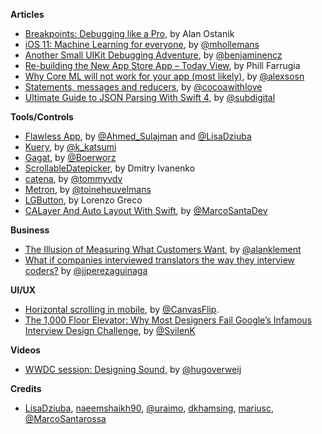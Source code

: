 
**Articles**

* [Breakpoints: Debugging like a Pro](https://cheesecakelabs.com/blog/breakpoints-debugging-like-pro/), by Alan Ostanik
* [iOS 11: Machine Learning for everyone](http://machinethink.net/blog/ios-11-machine-learning-for-everyone/), by [@mhollemans](https://twitter.com/mhollemans)
* [Another Small UIKit Debugging Adventure](http://blog.benjamin-encz.de/post/another-small-uikit-debugging-adventure/), by [@benjaminencz](https://twitter.com/benjaminencz)
* [Re-building the New App Store App – Today View](http://www.phillfarrugia.com/2017/06/19/rebuilding-the-new-app-store-app-today-view/), by Phill Farrugia
* [Why Core ML will not work for your app (most likely)](http://alexsosn.github.io/ml/2017/06/09/Core-ML-will-not-Work-for-Your-App.html), by [@alexsosn](https://github.com/alexsosn)
* [Statements, messages and reducers](https://www.cocoawithlove.com/blog/statements-messages-reducers.html), by [@cocoawithlove](https://twitter.com/cocoawithlove)
* [Ultimate Guide to JSON Parsing With Swift 4](http://benscheirman.com/2017/06/ultimate-guide-to-json-parsing-with-swift-4/), by [@subdigital](https://twitter.com/subdigital)

**Tools/Controls**

* [Flawless App](https://flawlessapp.io/), by [@Ahmed_Sulajman](https://twitter.com/ahmed_sulajman) and [@LisaDziuba](https://twitter.com/LisaDziuba)
* [Kuery](https://github.com/kishikawakatsumi/Kuery), by [@k_katsumi](http://twitter.com/k_katsumi)
* [Gagat](https://github.com/Boerworz/Gagat), by [@Boerworz](https://twitter.com/Boerworz)
* [ScrollableDatepicker](https://github.com/noxt/ScrollableDatepicker), by Dmitry Ivanenko
* [catena](https://github.com/pixelspark/catena), by [@tommyvdv](https://twitter.com/tommyvdv)
* [Metron](https://github.com/toineheuvelmans/Metron), by [@toineheuvelmans](https://twitter.com/toineheuvelmans)
* [LGButton](https://github.com/loregr/LGButton), by Lorenzo Greco
* [CALayer And Auto Layout With Swift](https://marcosantadev.com/calayer-auto-layout-swift/), by [@MarcoSantaDev](https://twitter.com/MarcoSantaDev)

**Business**

* [The Illusion of Measuring What Customers Want](https://jtbd.info/the-illusion-of-measuring-what-customers-want-3672a7892eb), by [@alanklement](https://twitter.com/alanklement)
* [What if companies interviewed translators the way they interview coders?](https://medium.freecodecamp.com/welcome-to-the-software-interview-ee673bc5ef6) by [@jjperezaguinaga](https://twitter.com/jjperezaguinaga)

**UI/UX**

* [Horizontal scrolling in mobile](https://uxplanet.org/horizontal-scrolling-in-mobile-643c81901af3), by [@CanvasFlip](https://twitter.com/CanvasFlip).
* [The 1,000 Floor Elevator: Why Most Designers Fail Google’s Infamous Interview Design Challenge](https://medium.muz.li/the-1-000-floor-elevator-why-most-designers-fail-googles-infamous-interview-design-challenge-a5ff9ad91741), by [@SvilenK](https://twitter.com/SvilenK)

**Videos**

* [WWDC session: Designing Sound](https://developer.apple.com/videos/play/wwdc2017/803/), by [@hugoverweij ](https://twitter.com/hugoverweij)

**Credits**

* [LisaDziuba](https://github.com/lisadziuba), [naeemshaikh90](https://github.com/naeemshaikh90), [@uraimo](https://github.com/uraimo), [dkhamsing](https://github.com/dkhamsing), [mariusc](https://github.com/mariusc), [@MarcoSantarossa](https://github.com/MarcoSantarossa)
